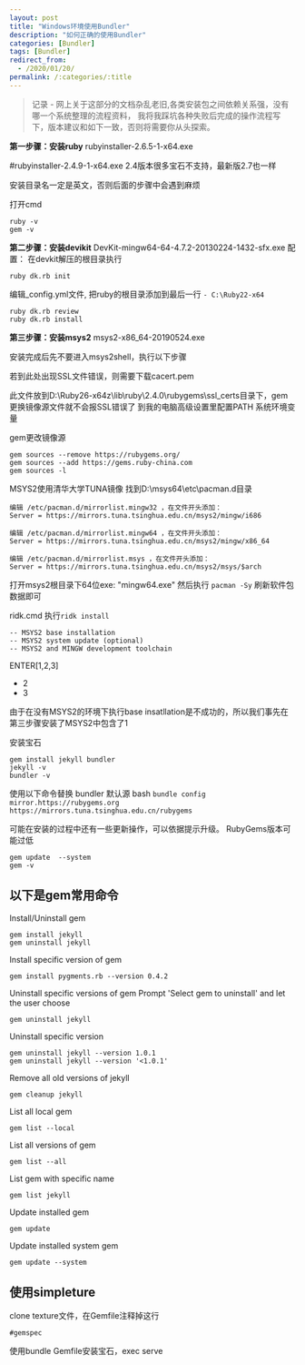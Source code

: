 ```yaml
---
layout: post
title: "Windows环境使用Bundler"
description: "如何正确的使用Bundler"
categories: [Bundler]
tags: [Bundler]
redirect_from:
  - /2020/01/20/
permalink: /:categories/:title
---
```


> 记录 - 网上关于这部分的文档杂乱老旧,各类安装包之间依赖关系强，没有哪一个系统整理的流程资料，
> 我将我踩坑各种失败后完成的操作流程写下，版本建议和如下一致，否则将需要你从头探索。


**第一步骤：安装ruby**
rubyinstaller-2.6.5-1-x64.exe

#rubyinstaller-2.4.9-1-x64.exe 2.4版本很多宝石不支持，最新版2.7也一样

安装目录名一定是英文，否则后面的步骤中会遇到麻烦

打开cmd
```
ruby -v
gem -v
```

**第二步骤：安装devikit**
DevKit-mingw64-64-4.7.2-20130224-1432-sfx.exe
配置：
在devkit解压的根目录执行
```
ruby dk.rb init
```
编辑_config.yml文件, 把ruby的根目录添加到最后一行
```- C:\Ruby22-x64```
```
ruby dk.rb review 
ruby dk.rb install
```
**第三步骤：安装msys2**
msys2-x86_64-20190524.exe

安装完成后先不要进入msys2shell，执行以下步骤

若到此处出现SSL文件错误，则需要下载cacert.pem

此文件放到D:\Ruby26-x64z\lib\ruby\2.4.0\rubygems\ssl_certs目录下，gem更换镜像源文件就不会报SSL错误了
到我的电脑高级设置里配置PATH 系统环境变量

gem更改镜像源
```
gem sources --remove https://rubygems.org/
gem sources --add https://gems.ruby-china.com
gem sources -l
```

MSYS2使用清华大学TUNA镜像
找到D:\msys64\etc\pacman.d目录

```
编辑 /etc/pacman.d/mirrorlist.mingw32 ，在文件开头添加：
Server = https://mirrors.tuna.tsinghua.edu.cn/msys2/mingw/i686

编辑 /etc/pacman.d/mirrorlist.mingw64 ，在文件开头添加：
Server = https://mirrors.tuna.tsinghua.edu.cn/msys2/mingw/x86_64

编辑 /etc/pacman.d/mirrorlist.msys ，在文件开头添加：
Server = https://mirrors.tuna.tsinghua.edu.cn/msys2/msys/$arch
```

打开msys2根目录下64位exe: "mingw64.exe"
然后执行 ``` pacman -Sy ``` 刷新软件包数据即可


ridk.cmd
执行```ridk install```
```MSYS2（optional）
-- MSYS2 base installation
-- MSYS2 system update (optional)
-- MSYS2 and MINGW development toolchain
```


ENTER[1,2,3]
 * 2
 * 3

由于在没有MSYS2的环境下执行base insatllation是不成功的，所以我们事先在第三步骤安装了MSYS2中包含了1

安装宝石
```
gem install jekyll bundler
jekyll -v
bundler -v
```

使用以下命令替换 bundler 默认源 bash
```bundle config mirror.https://rubygems.org https://mirrors.tuna.tsinghua.edu.cn/rubygems```

可能在安装的过程中还有一些更新操作，可以依据提示升级。
RubyGems版本可能过低
```
gem update  --system
gem -v
```



## 以下是gem常用命令
Install/Uninstall gem
```
gem install jekyll
gem uninstall jekyll
```

Install specific version of gem
```
gem install pygments.rb --version 0.4.2
```
Uninstall specific versions of gem
Prompt 'Select gem to uninstall' and let the user choose
```
gem uninstall jekyll
```
Uninstall specific version
```
gem uninstall jekyll --version 1.0.1
gem uninstall jekyll --version '<1.0.1'
```
Remove all old versions of jekyll
```
gem cleanup jekyll
```
List all local gem
```
gem list --local
```
List all versions of gem
```
gem list --all
```
List gem with specific name
```
gem list jekyll
```
Update installed gem
```
gem update
```
Update installed system gem
```
gem update --system
```

## 使用simpleture
clone texture文件，在Gemfile注释掉这行
```
#gemspec 
```
使用bundle Gemfile安装宝石，exec serve
 
